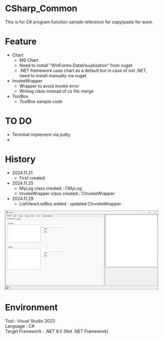 # CSharp_Common
This is for C# program function sample reference for copy/paste for work.

# Feature
- Chart
    - MS Chart
    - Need to install "WinForms.DataVisualization" from nuget
    - .NET framework uses chart as a default but in case of not .NET, need to install manually via nuget
- InvokeWrapper
    - Wrapper to avoid invoke error
    - Writing class instead of cs file merge
- ToolBox
    - ToolBox sample code

# TO DO
- Terminal implement via putty
- 

# History
- 2024.11.21
    - First created
- 2024.11.25
    - MyLog class created : CMyLog
    - InvokeWrapper class created : CInvokeWrapper
- 2024.11.29
    - ListView/ListBox added : updated CInvokeWrapper

![CSharp_Common](./screen.png)

# Environment
Tool : Visual Studio 2022<br>
Language : C#<br>
Target Framework : .NET 8.0 (Not .NET Framework)<br>

